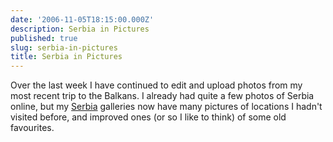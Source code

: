 ```yaml
---
date: '2006-11-05T18:15:00.000Z'
description: Serbia in Pictures
published: true
slug: serbia-in-pictures
title: Serbia in Pictures
---
```


Over the last week I have continued to edit and upload photos from my most recent trip to the Balkans. I already had quite a few photos of Serbia online, but my <a href="http://www.pbase.com/alangrant/serbia">Serbia</a> galleries now have many pictures of locations I hadn't visited before, and improved ones (or so I like to think) of some old favourites.